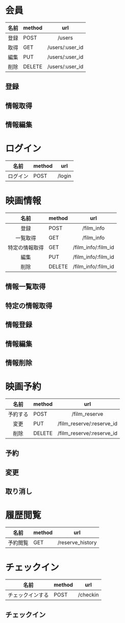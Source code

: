 # 会員

|名前|method|url|
|:-:|:--|:-:|
|登録|POST|/users|
|取得|GET|/users/:user_id|
|編集|PUT|/users/:user_id|
|削除|DELETE|/users/:user_id|

## 登録

## 情報取得

## 情報編集

# ログイン

|名前|method|url|
|:-:|:--|:-:|
|ログイン|POST|/login|


# 映画情報

|名前|method|url|
|:-:|:--|:-:|
|登録|POST|/film_info|
|一覧取得|GET|/film_info|
|特定の情報取得|GET|/film_info/:film_id|
|編集|PUT|/film_info/:film_id|
|削除|DELETE|/film_info/:film_id|

## 情報一覧取得

## 特定の情報取得

## 情報登録

## 情報編集

## 情報削除

# 映画予約

|名前|method|url|
|:-:|:--|:-:|
|予約する|POST|/film_reserve|
|変更|PUT|/film_reserve/:reserve_id|
|削除|DELETE|/film_reserve/:reserve_id|

## 予約

## 変更

## 取り消し

# 履歴閲覧

|名前|method|url|
|:-:|:--|:-:|
|予約閲覧|GET|/reserve_history|

# チェックイン

|名前|method|url|
|:-:|:--|:-:|
|チェックインする|POST|/checkin|

## チェックイン

